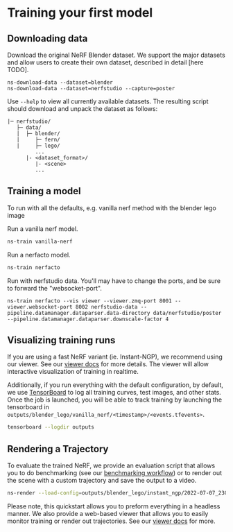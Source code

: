 # Training your first model

## Downloading data

Download the original NeRF Blender dataset. We support the major datasets and allow users to create their own dataset, described in detail [here TODO].

```
ns-download-data --dataset=blender
ns-download-data --dataset=nerfstudio --capture=poster
```

Use `--help` to view all currently available datasets. The resulting script should download and unpack the dataset as follows:

```
|─ nerfstudio/
   ├─ data/
   |  ├─ blender/
   |     ├─ fern/
   |     ├─ lego/
         ...
      |- <dataset_format>/
         |- <scene>
         ...
```

## Training a model

To run with all the defaults, e.g. vanilla nerf method with the blender lego image

Run a vanilla nerf model.

```bash
ns-train vanilla-nerf
```

Run a nerfacto model.

```bash
ns-train nerfacto
```

Run with nerfstudio data. You'll may have to change the ports, and be sure to forward the "websocket-port".

```
ns-train nerfacto --vis viewer --viewer.zmq-port 8001 --viewer.websocket-port 8002 nerfstudio-data --pipeline.datamanager.dataparser.data-directory data/nerfstudio/poster --pipeline.datamanager.dataparser.downscale-factor 4
```

## Visualizing training runs

If you are using a fast NeRF variant (ie. Instant-NGP), we recommend using our viewer. See our [viewer docs](./viewer_quickstart.md) for more details. The viewer will allow interactive visualization of training in realtime.

Additionally, if you run everything with the default configuration, by default, we use [TensorBoard](https://www.tensorflow.org/tensorboard) to log all training curves, test images, and other stats. Once the job is launched, you will be able to track training by launching the tensorboard in `outputs/blender_lego/vanilla_nerf/<timestamp>/<events.tfevents>`.

```bash
tensorboard --logdir outputs
```

## Rendering a Trajectory

To evaluate the trained NeRF, we provide an evaluation script that allows you to do benchmarking (see our [benchmarking workflow](../developer_guides/debugging_tools/benchmarking.md)) or to render out the scene with a custom trajectory and save the output to a video.

```bash
ns-render --load-config=outputs/blender_lego/instant_ngp/2022-07-07_230905/config.yml --traj=spiral --output-path=output.mp4
```

Please note, this quickstart allows you to preform everything in a headless manner. We also provide a web-based viewer that allows you to easily monitor training or render out trajectories. See our [viewer docs](viewer_quickstart.md) for more.
